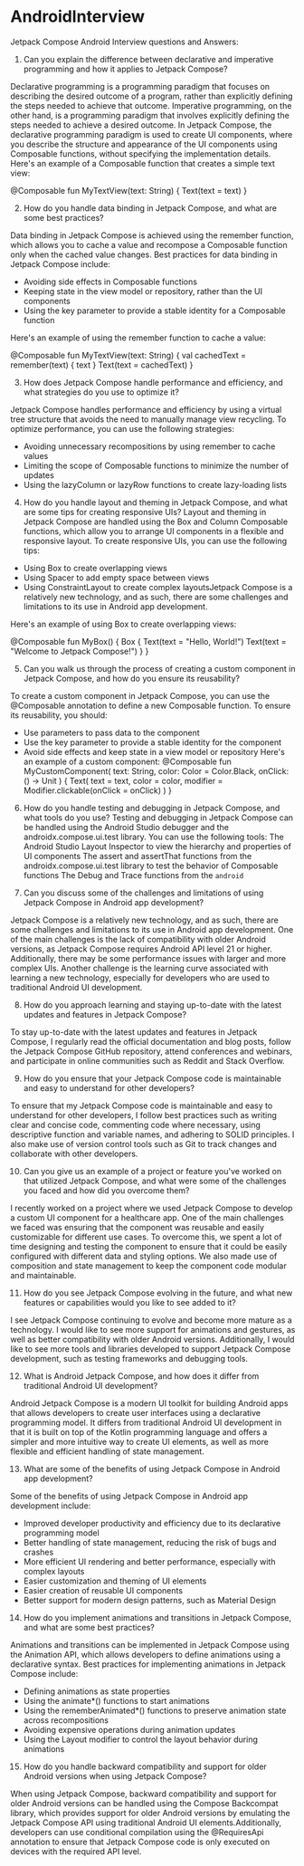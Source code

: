 # AndroidInterview

Jetpack Compose Android Interview questions and Answers: 

1. Can you explain the difference between declarative and imperative programming and how it applies to Jetpack Compose?

Declarative programming is a programming paradigm that focuses on describing the desired outcome of a program, rather than explicitly defining the steps needed to achieve that outcome. 
Imperative programming, on the other hand, is a programming paradigm that involves explicitly defining the steps needed to achieve a desired outcome. In Jetpack Compose, the declarative 
programming paradigm is used to create UI components, where you describe the structure and appearance of the UI components using Composable functions, without specifying the implementation details.
Here's an example of a Composable function that creates a simple text view:

@Composable
fun MyTextView(text: String) {
    Text(text = text)
}


2. How do you handle data binding in Jetpack Compose, and what are some best practices?

Data binding in Jetpack Compose is achieved using the remember function, which allows you to cache a value and recompose a Composable function 
only when the cached value changes. Best practices for data binding in Jetpack Compose include:
- Avoiding side effects in Composable functions
- Keeping state in the view model or repository, rather than the UI components
- Using the key parameter to provide a stable identity for a Composable function

Here's an example of using the remember function to cache a value:

@Composable
fun MyTextView(text: String) {
    val cachedText = remember(text) { text }
    Text(text = cachedText)
}

3. How does Jetpack Compose handle performance and efficiency, and what strategies do you use to optimize it?

Jetpack Compose handles performance and efficiency by using a virtual tree structure that avoids the need to manually manage view recycling. To optimize performance, you can use the following strategies:
- Avoiding unnecessary recompositions by using remember to cache values
- Limiting the scope of Composable functions to minimize the number of updates
- Using the lazyColumn or lazyRow functions to create lazy-loading lists


4. How do you handle layout and theming in Jetpack Compose, and what are some tips for creating responsive UIs?
Layout and theming in Jetpack Compose are handled using the Box and Column Composable functions, which allow you to arrange UI components in a flexible and responsive layout. 
To create responsive UIs, you can use the following tips:
- Using Box to create overlapping views
- Using Spacer to add empty space between views
- Using ConstraintLayout to create complex layoutsJetpack Compose is a relatively new technology, and as such, there are some challenges and limitations to its use in Android app development. 

Here's an example of using Box to create overlapping views:

@Composable
fun MyBox() {
    Box {
        Text(text = "Hello, World!")
        Text(text = "Welcome to Jetpack Compose!")
    }
}


5. Can you walk us through the process of creating a custom component in Jetpack Compose, and how do you ensure its reusability?

To create a custom component in Jetpack Compose, you can use the @Composable annotation to define a new Composable function. To ensure its reusability, you should:
- Use parameters to pass data to the component
- Use the key parameter to provide a stable identity for the component
- Avoid side effects and keep state in a view model or repository
Here's an example of a custom component:
@Composable
fun MyCustomComponent(
    text: String,
    color: Color = Color.Black,
    onClick: () -> Unit
) {
    Text(
        text = text,
        color = color,
        modifier = Modifier.clickable(onClick = onClick)
    )
}


6. How do you handle testing and debugging in Jetpack Compose, and what tools do you use?
Testing and debugging in Jetpack Compose can be handled using the Android Studio debugger and the androidx.compose.ui.test library. You can use the following tools:
The Android Studio Layout Inspector to view the hierarchy and properties of UI components
The assert and assertThat functions from the androidx.compose.ui.test library to test the behavior of Composable functions
The Debug and Trace functions from the `android` 


7. Can you discuss some of the challenges and limitations of using Jetpack Compose in Android app development?

Jetpack Compose is a relatively new technology, and as such, there are some challenges and limitations to its use in Android app development. 
One of the main challenges is the lack of compatibility with older Android versions, as Jetpack Compose requires Android API level 21 or higher. 
Additionally, there may be some performance issues with larger and more complex UIs. Another challenge is the learning curve associated with learning a new technology, 
especially for developers who are used to traditional Android UI development.


8. How do you approach learning and staying up-to-date with the latest updates and features in Jetpack Compose?

To stay up-to-date with the latest updates and features in Jetpack Compose, I regularly read the official documentation and blog posts, follow the Jetpack Compose GitHub repository, 
attend conferences and webinars, and participate in online communities such as Reddit and Stack Overflow.


9. How do you ensure that your Jetpack Compose code is maintainable and easy to understand for other developers?

To ensure that my Jetpack Compose code is maintainable and easy to understand for other developers, I follow best practices such as writing clear and concise code, commenting code where necessary,
using descriptive function and variable names, and adhering to SOLID principles. I also make use of version control tools such as Git to track changes and collaborate with other developers.


10. Can you give us an example of a project or feature you've worked on that utilized Jetpack Compose, and what were some of the challenges you faced and how did you overcome them?

I recently worked on a project where we used Jetpack Compose to develop a custom UI component for a healthcare app. One of the main challenges we faced was ensuring that the component was reusable 
and easily customizable for different use cases. To overcome this, we spent a lot of time designing and testing the component to ensure that it could be easily configured with different data and styling options.
We also made use of composition and state management to keep the component code modular and maintainable.


11. How do you see Jetpack Compose evolving in the future, and what new features or capabilities would you like to see added to it?

I see Jetpack Compose continuing to evolve and become more mature as a technology. I would like to see more support for animations and gestures, as well as better compatibility with older Android
versions. Additionally, I would like to see more tools and libraries developed to support Jetpack Compose development, such as testing frameworks and debugging tools.

12. What is Android Jetpack Compose, and how does it differ from traditional Android UI development?

Android Jetpack Compose is a modern UI toolkit for building Android apps that allows developers to create user interfaces using a declarative programming model. It differs from traditional Android 
UI development in that it is built on top of the Kotlin programming language and offers a simpler and more intuitive way to create UI elements, as well as more flexible and efficient handling of state management.


13. What are some of the benefits of using Jetpack Compose in Android app development?

Some of the benefits of using Jetpack Compose in Android app development include:

- Improved developer productivity and efficiency due to its declarative programming model
- Better handling of state management, reducing the risk of bugs and crashes
- More efficient UI rendering and better performance, especially with complex layouts
- Easier customization and theming of UI elements
- Easier creation of reusable UI components
- Better support for modern design patterns, such as Material Design

14. How do you implement animations and transitions in Jetpack Compose, and what are some best practices?

Animations and transitions can be implemented in Jetpack Compose using the Animation API, which allows developers to define animations using a declarative syntax. 
Best practices for implementing animations in Jetpack Compose include:
- Defining animations as state properties
- Using the animate*() functions to start animations
- Using the rememberAnimated*() functions to preserve animation state across recompositions
- Avoiding expensive operations during animation updates
- Using the Layout modifier to control the layout behavior during animations

15. How do you handle backward compatibility and support for older Android versions when using Jetpack Compose?

When using Jetpack Compose, backward compatibility and support for older Android versions can be handled using the Compose Backcompat library, which provides support for older Android 
versions by emulating the Jetpack Compose API using traditional Android UI elements.Additionally, developers can use conditional compilation using the @RequiresApi annotation to ensure
that Jetpack Compose code is only executed on devices with the required API level.

